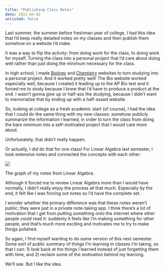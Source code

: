 ```yaml
---
title: "Publishing Class Notes"
date: 2022-04-02
unlisted: false
---
```


Last summer, the summer before freshman year of college, I had this idea that I’d keep really detailed notes on my classes and then publish them somehow on a website I’d make.

It was a way to flip the activity: from doing work for the class, to doing work for myself. Turning the class into a personal project that I’d care about doing well rather than just doing the minimum necessary for the class.

In high school, I made [Biology](https://bio.elk.sh) and [Chemistry](https://chem.elk.sh) websites to turn studying into a personal project. And it worked pretty well! The Bio website worked especially well, because I created it leading up to the AP Bio test and it forced me to study because I knew that I’d have to produce a product at the end. I wasn’t gonna give up or half-ass the studying, because I didn’t want to memorialize that by ending up with a half-assed website.

So, looking at college as a fresh academic start (of course), I had the idea that I could do the same thing with my new classes: somehow publicly summarize the information I learned, in order to turn the class from doing the bare minimum into a self-motivated project that I would care more about.

Unfortunately, that didn’t really happen.

Or actually, I _did_ do that for one class! For Linear Algebra last semester, I took extensive notes and connected the concepts with each other:

![](/posts/publishing-class-notes/CleanShot-2022-04-02-at-23.55.18@2x.png)

The graph of my notes from Linear Algebra.

Although it forced me to review Linear Algebra more than I would have normally, I didn’t really enjoy the process all that much. Especially by the end, it felt like I was forcing out notes so I’d have the complete set.

I wonder whether the primary difference was that these notes weren’t public; they were just in a private note-taking app. I think there’s a lot of motivation that I get from putting something onto the internet where other people _could_ read it: suddenly it feels like I’m making something for other people, and that’s much more exciting and motivates me to try to make things polished.

So again, I find myself wanting to do some version of this next semester. Some sort of public summary of things I’m learning in classes I’m taking, so that I can: 1) look back at the things I learned instead of just forgetting them with time, and 2) reclaim some of the motivation behind my learning.

We’ll see. But I like the idea.
